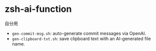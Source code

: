 # zsh-ai-function

自分用

- `gen-commit-msg.sh`: auto-generate commit messages via OpenAI.
- `gen-clipboard-txt.sh`: save clipboard text with an AI-generated file name.

